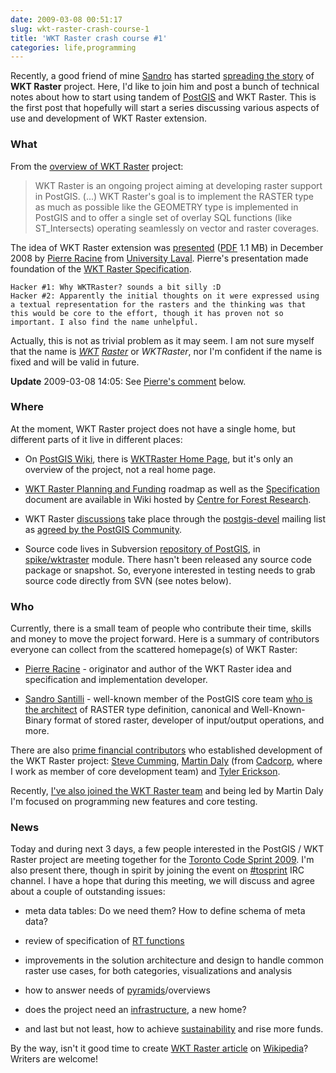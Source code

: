```yaml
---
date: 2009-03-08 00:51:17
slug: wkt-raster-crash-course-1
title: 'WKT Raster crash course #1'
categories: life,programming
---
```


Recently, a good friend of mine [Sandro](http://foo.keybit.net/~strk/) has started [spreading the story](http://blog.ominiverdi.org/index.php?/archives/69-PostGIS-Rasters.html) of **WKT Raster** project. Here, I'd like to join him and post a bunch of technical notes about how to start using tandem of [PostGIS](http://postgis.refractions.net/) and WKT Raster. This is the first post that hopefully will start a series discussing various aspects of use and development of WKT Raster extension.





### What





From the [overview of WKT Raster](http://postgis.refractions.net/support/wiki/index.php?WKTRasterHomePage) project:




> WKT Raster is an ongoing project aiming at developing raster support in PostGIS. (...) WKT Raster's goal is to implement the RASTER type as much as possible like the GEOMETRY type is implemented in PostGIS and to offer a single set of overlay SQL functions (like ST_Intersects) operating seamlessly on vector and raster coverages.




The idea of WKT Raster extension was [presented](http://www.cef-cfr.ca/uploads/Membres/WKTRasterSpecifications0.8.pdf) ([PDF](http://http://en.wikipedia.org/wiki/Portable_Document_Format) 1.1 MB) in December 2008 by [Pierre Racine](http://www.cef-cfr.ca/index.php?n=Membres.PierreRacine) from [University Laval](http://www.ulaval.ca/). Pierre's presentation made foundation of the [WKT Raster Specification](http://www.cef-cfr.ca/index.php?n=Membres.PierreRacineWKTRasterSpecifications).




    
    Hacker #1: Why WKTRaster? sounds a bit silly :D
    Hacker #2: Apparently the initial thoughts on it were expressed using a textual representation for the rasters and the thinking was that this would be core to the effort, though it has proven not so important. I also find the name unhelpful.





Actually, this is not as trivial problem as it may seem. I am not sure myself that the name is _[WKT](http://en.wikipedia.org/wiki/Well-known_text) [Raster](http://en.wikipedia.org/wiki/Raster_graphics)_ or _WKTRaster_, nor I'm confident if the name is fixed and will be valid in future.




**Update** 2009-03-08 14:05: See [Pierre's comment](/?p=291#comment-2327) below.





### Where





At the moment, WKT Raster project does not have a single home, but different parts of it live in different places:




  * On [PostGIS Wiki](http://postgis.refractions.net/support/wiki/), there is [WKTRaster Home Page](http://postgis.refractions.net/support/wiki/index.php?WKTRasterHomePage), but it's only an overview of the project, not a real home page.


  * [WKT Raster Planning and Funding](http://www.cef-cfr.ca/index.php?n=Membres.PierreRacineWKTRaster) roadmap as well as the [Specification](http://www.cef-cfr.ca/index.php?n=Membres.PierreRacineWKTRasterSpecifications) document are available  in Wiki hosted by [Centre for Forest Research](http://www.cef-cfr.ca).


  * WKT Raster [discussions](http://www.google.com/search?hl=en&q=wktraster+site%3Ahttp%3A%2F%2Fpostgis.refractions.net%2Fpipermail%2Fpostgis-devel) take place through the [postgis-devel](http://postgis.refractions.net/mailman/listinfo/postgis-devel) mailing list as [agreed by the PostGIS Community](http://http://postgis.refractions.net/pipermail/postgis-devel/2009-February/004902.html).


  * Source code lives in Subversion [repository of PostGIS](http://svn.osgeo.org/postgis/), in [spike/wktraster](http://svn.osgeo.org/postgis/spike/wktraster/) module. There hasn't been released any source code package or snapshot. So, everyone interested in testing needs to grab source code directly from SVN (see notes below).







### Who





Currently, there is a small team of people who contribute their time, skills and money to move the project forward. Here is a summary of contributors everyone can collect from the scattered homepage(s) of WKT Raster:







  * [Pierre Racine](http://www.cef-cfr.ca/index.php?n=Membres.PierreRacine) - originator and author of the WKT Raster idea and specification and implementation developer.


  * [Sandro Santilli](http://foo.keybit.net/~strk/projects/WKTRaster/) -  well-known member of the PostGIS core team [who is the architect](http://svn.osgeo.org/postgis/spike/wktraster/doc/) of RASTER type definition, canonical and Well-Known-Binary format of stored raster, developer of input/output operations, and more.







There are also [prime financial contributors](http://www.cef-cfr.ca/index.php?n=Membres.PierreRacineWKTRaster) who established development of the WKT Raster project: [Steve Cumming](http://www.cef-cfr.ca/index.php?n=Membres.StevenGCumming), [Martin Daly](http://blog.lostinspatial.com/) (from [Cadcorp](http://www.cadcorp.com/), where I work as member of core development team) and [Tyler Erickson](http://wiki.mtri.org/display/mtripub/tyler+erickson/).





Recently, [I've also joined the WKT Raster team](http://postgis.refractions.net/pipermail/postgis-devel/2009-February/004902.html) and being led by Martin Daly I'm focused on programming new features and core testing.





### News




Today and during next 3 days, a few people interested in the PostGIS / WKT Raster project are meeting together for the [Toronto Code Sprint 2009](http://wiki.osgeo.org/wiki/Toronto_Code_Sprint_2009). I'm also present there, though in spirit by joining the event on [#tosprint](irc://irc.freenode.net/#tosprint) IRC channel. I have a hope that during this meeting, we will discuss and agree about a couple of outstanding issues:









  * meta data tables: Do we need them? How to define schema of meta data?


  * review of specification of [RT functions](http://www.cef-cfr.ca/index.php?n=Membres.PierreRacineWKTRasterSpecifications)


  * improvements in the solution architecture and design to handle common raster use cases, for both categories, visualizations and analysis


  * how to answer needs of [pyramids](http://download.oracle.com/docs/cd/B28359_01/appdev.111/b28398/geor_intro.htm#CHDDEGJJ)/overviews


  * does the project need an [infrastructure](http://postgis.refractions.net/pipermail/postgis-devel/2009-March/004991.html), a new home?


  * and last but not least, how to achieve [sustainability](http://www.oss-watch.ac.uk/resources/sustainableopensource.xml) and rise more funds.








By the way, isn't it good time to create [WKT Raster article](http://en.wikipedia.org/wiki/WKTRaster) on [Wikipedia](http://en.wikipedia.org)? Writers are welcome!
